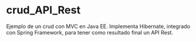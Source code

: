 # crud_API_Rest
Ejemplo de un crud con MVC en Java EE. Implementa Hibernate, integrado con Spring Framework, para tener como resultado final un API Rest.
